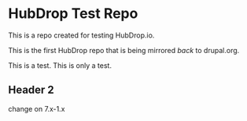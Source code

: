 HubDrop Test Repo
=================

This is a repo created for testing HubDrop.io.

This is the first HubDrop repo that is being mirrored *back* to drupal.org.

This is a test.  This is only a test.

Header 2
--------
change on 7.x-1.x


